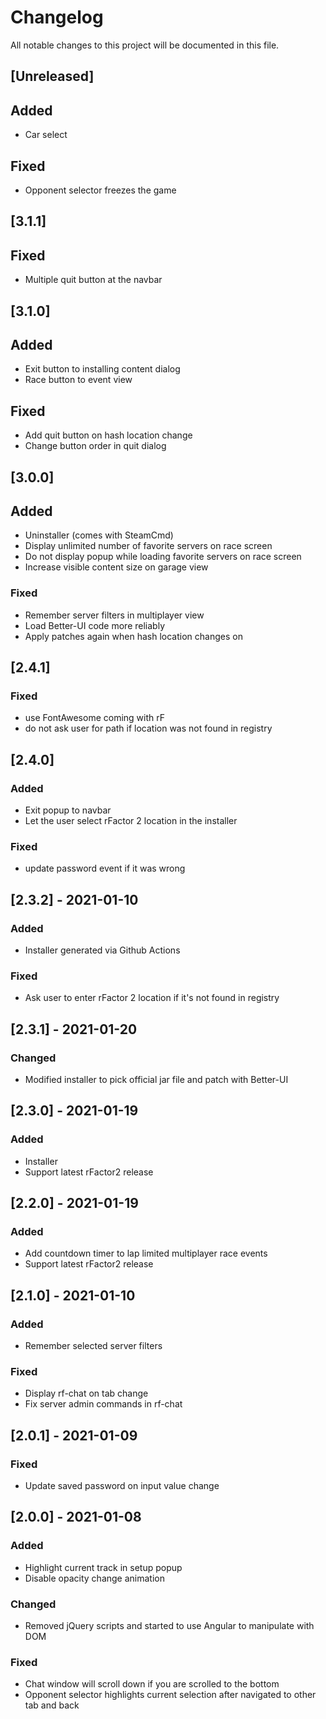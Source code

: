 # Changelog

All notable changes to this project will be documented in this file.

## [Unreleased]
## Added
- Car select

## Fixed
- Opponent selector freezes the game

## [3.1.1]
## Fixed
- Multiple quit button at the navbar

## [3.1.0]
## Added
- Exit button to installing content dialog
- Race button to event view

## Fixed
- Add quit button on hash location change
- Change button order in quit dialog

## [3.0.0]
## Added
- Uninstaller (comes with SteamCmd)
- Display unlimited number of favorite servers on race screen
- Do not display popup while loading favorite servers on race screen
- Increase visible content size on garage view

### Fixed
- Remember server filters in multiplayer view
- Load Better-UI code more reliably
- Apply patches again when hash location changes on

## [2.4.1]
### Fixed
- use FontAwesome coming with rF
- do not ask user for path if location was not found in registry

## [2.4.0]
### Added
- Exit popup to navbar
- Let the user select rFactor 2 location in the installer

### Fixed
- update password event if it was wrong

## [2.3.2] - 2021-01-10
### Added
- Installer generated via Github Actions

### Fixed
- Ask user to enter rFactor 2 location if it's not found in registry

## [2.3.1] - 2021-01-20
### Changed
- Modified installer to pick official jar file and patch with Better-UI

## [2.3.0] - 2021-01-19
### Added
- Installer
- Support latest rFactor2 release

## [2.2.0] - 2021-01-19
### Added
- Add countdown timer to lap limited multiplayer race events
- Support latest rFactor2 release

## [2.1.0] - 2021-01-10
### Added
- Remember selected server filters

### Fixed
- Display rf-chat on tab change
- Fix server admin commands in rf-chat

## [2.0.1] - 2021-01-09

### Fixed
- Update saved password on input value change

## [2.0.0] - 2021-01-08

### Added
- Highlight current track in setup popup
- Disable opacity change animation

### Changed
- Removed jQuery scripts and started to use Angular to manipulate with DOM

### Fixed

- Chat window will scroll down if you are scrolled to the bottom
- Opponent selector highlights current selection after navigated to other tab and back
